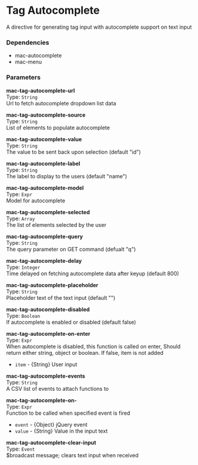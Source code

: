 
Tag Autocomplete
===
A directive for generating tag input with autocomplete support on text input  
  
### Dependencies
- mac-autocomplete  
- mac-menu  

### Parameters
**mac-tag-autocomplete-url**  
Type: `String`  
Url to fetch autocomplete dropdown list data  
  
**mac-tag-autocomplete-source**  
Type: `String`  
List of elements to populate autocomplete  
  
**mac-tag-autocomplete-value**  
Type: `String`  
The value to be sent back upon selection (default "id")  
  
**mac-tag-autocomplete-label**  
Type: `String`  
The label to display to the users (default "name")  
  
**mac-tag-autocomplete-model**  
Type: `Expr`  
Model for autocomplete  
  
**mac-tag-autocomplete-selected**  
Type: `Array`  
The list of elements selected by the user  
  
**mac-tag-autocomplete-query**  
Type: `String`  
The query parameter on GET command (defualt "q")  
  
**mac-tag-autocomplete-delay**  
Type: `Integer`  
Time delayed on fetching autocomplete data after keyup  (default 800)  
  
**mac-tag-autocomplete-placeholder**  
Type: `String`  
Placeholder text of the text input (default "")  
  
**mac-tag-autocomplete-disabled**  
Type: `Boolean`  
If autocomplete is enabled or disabled (default false)  
  
**mac-tag-autocomplete-on-enter**  
Type: `Expr`  
When autocomplete is disabled, this function is called on enter, Should return either string, object or boolean. If false, item is not added  
- `item` - {String} User input  
  
**mac-tag-autocomplete-events**  
Type: `String`  
A CSV list of events to attach functions to  
  
**mac-tag-autocomplete-on-**  
Type: `Expr`  
Function to be called when specified event is fired  
- `event` - {Object} jQuery event  
- `value` - {String} Value in the input text  
  
**mac-tag-autocomplete-clear-input**  
Type: `Event`  
$broadcast message; clears text input when received  
  

